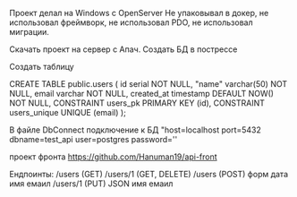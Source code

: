 Проект делал на Windows c OpenServer
Не упаковывал в докер, не использовал фреймворк, не использовал PDO, не использовал миграции.

Скачать проект на сервер с Апач.
Создать БД в пострессе

Создать таблицу

CREATE TABLE public.users (
id serial NOT NULL,
"name" varchar(50) NOT NULL,
email varchar NOT NULL,
created_at timestamp DEFAULT NOW() NOT NULL,
CONSTRAINT users_pk PRIMARY KEY (id),
CONSTRAINT users_unique UNIQUE (email)
);

В файле DbConnect подключение к БД
"host=localhost
port=5432
dbname=test_api
user=postgres
password=''

проект фронта https://github.com/Hanuman19/api-front

Ендпоинты:
/users (GET)
/users/1 (GET, DELETE)
/users (POST) форм дата имя емаил
/users/1 (PUT) JSON имя емаил